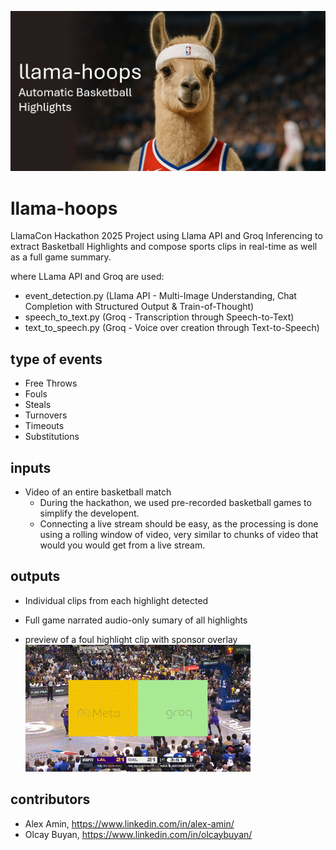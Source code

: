 ![llama-hoops header picture](assets/github-header.jpg)

# llama-hoops
LlamaCon Hackathon 2025 Project using Llama API and Groq Inferencing to extract Basketball Highlights and compose sports clips in real-time as well as a full game summary.

where LLama API and Groq are used:
- event_detection.py (Llama API - Multi-Image Understanding, Chat Completion with Structured Output & Train-of-Thought)
- speech_to_text.py (Groq - Transcription through Speech-to-Text)
- text_to_speech.py (Groq - Voice over creation through Text-to-Speech)

## type of events
- Free Throws
- Fouls
- Steals
- Turnovers
- Timeouts
- Substitutions

## inputs
- Video of an entire basketball match
  - During the hackathon, we used pre-recorded basketball games to simplify the developent.
  - Connecting a live stream should be easy, as the processing is done using a rolling window of video, very similar to chunks of video that would you would get from a live stream.

## outputs
- Individual clips from each highlight detected
- Full game narrated audio-only sumary of all highlights

- preview of a foul highlight clip with sponsor overlay<br>
  ![foul highlight clip](assets/preview_foul_highlight.gif)

## contributors
- Alex Amin, https://www.linkedin.com/in/alex-amin/
- Olcay Buyan, https://www.linkedin.com/in/olcaybuyan/